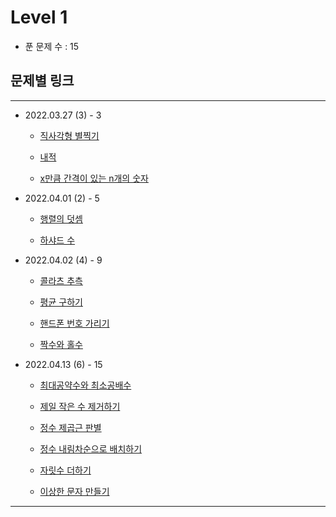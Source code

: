 # Level 1

- 푼 문제 수 : 15

## 문제별 링크

----------------------

- 2022.03.27 (3) - 3

    - [직사각형 별찍기][rectangle star]

    - [내적][innerproduct]

    - [x만큼 간격이 있는 n개의 숫자][spaced number]

- 2022.04.01 (2) - 5

    - [행렬의 덧셈][sum of matrix]

    - [하샤드 수][harshad number]

- 2022.04.02 (4) - 9

    - [콜라츠 추측][Colatz Guessing]

    - [평균 구하기][Average]

    - [핸드폰 번호 가리기][Hide phone number]

    - [짝수와 홀수][Even and Odd]

- 2022.04.13 (6) - 15

    - [최대공약수와 최소공배수][Greatest Common Divisor and Least Common Multiple]

    - [제일 작은 수 제거하기][Delete Minimum]

    - [정수 제곱근 판별][Integer Square Root]

    - [정수 내림차순으로 배치하기][Placing Integers in Descending Order]

    - [자릿수 더하기][Add Digits]

    - [이상한 문자 만들기][Create Weird Characters]

[rectangle star]: ./rectangle_star.js "직사각형 별찍기"
[innerproduct]: ./innerproduct.js "내적"
[spaced number]: ./spaced_number.js "x만큼 간격이 있는 n개의 숫자"
[sum of matrix]: ./sum_of_matrix.js "행렬의 덧셈"
[harshad number]: ./harshad_number.js "하샤드 수"
[Colatz Guessing]: ./colatz_guessing.js "콜라츠 추측"
[Average]: ./average.js "평균 구하기"
[Hide phone number]: ./hide_phone_number.js "핸드폰 번호 가리기"
[Even and Odd]: ./even_odd.js "짝수와 홀수"
[Greatest Common Divisor and Least Common Multiple]: ./gcd_lcm.js "최대공약수와 최소공배수"
[Delete Minimum]: ./delete_min.js "제일 작은 수 제거하기"
[Integer Square Root]: ./integer_square_root.js "정수 제곱근 판별"
[Placing Integers in Descending Order]: ./placing_integers_in_descending_order.js "정수 내림차순으로 배치하기"
[Add Digits]: ./add_digits.js "자릿수 더하기"
[Create Weird Characters]: ./create_weird_characters.js "이상한 문자 만들기"

----------------------